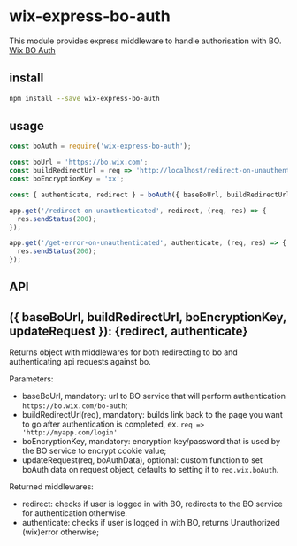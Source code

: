 # wix-express-bo-auth
This module provides express middleware to handle authorisation with BO.
[Wix BO Auth](https://github.com/wix-private/wix-bo-auth)

## install

```bash
npm install --save wix-express-bo-auth
```

## usage

```js
const boAuth = require('wix-express-bo-auth');

const boUrl = 'https://bo.wix.com';
const buildRedirectUrl = req => 'http://localhost/redirect-on-unauthenticated';
const boEncryptionKey = 'xx';

const { authenticate, redirect } = boAuth({ baseBoUrl, buildRedirectUrl, boEncryptionKey });

app.get('/redirect-on-unauthenticated', redirect, (req, res) => {
  res.sendStatus(200);
});

app.get('/get-error-on-unauthenticated', authenticate, (req, res) => {
  res.sendStatus(200);
});
```

## API

## ({ baseBoUrl, buildRedirectUrl, boEncryptionKey, updateRequest }): {redirect, authenticate}
Returns object with middlewares for both redirecting to bo and authenticating api requests against bo.

Parameters:
 - baseBoUrl, mandatory: url to BO service that will perform authentication `https://bo.wix.com/bo-auth`;
 - buildRedirectUrl(req), mandatory: builds link back to the page you want to go after authentication is completed, ex. `req => 'http://myapp.com/login'`
 - boEncryptionKey, mandatory: encryption key/password that is used by the BO service to encrypt cookie value;
 - updateRequest(req, boAuthData), optional: custom function to set boAuth data on request object, defaults to setting it to `req.wix.boAuth`.

Returned middlewares:
 - redirect: checks if user is logged in with BO, redirects to the BO service for authentication otherwise.
 - authenticate: checks if user is logged in with BO, returns Unauthorized (wix)error otherwise;   
